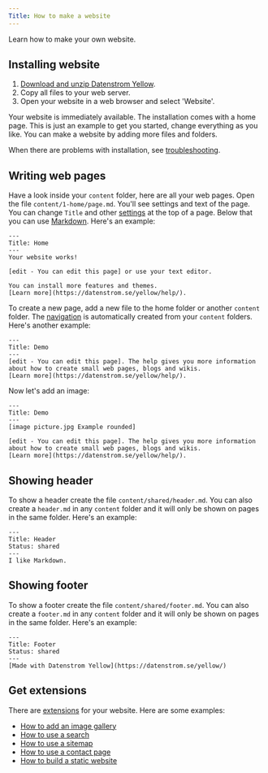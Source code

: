 ```yaml
---
Title: How to make a website
---
```

Learn how to make your own website.

## Installing website

1. [Download and unzip Datenstrom Yellow](https://github.com/datenstrom/yellow/archive/master.zip).
2. Copy all files to your web server.
3. Open your website in a web browser and select 'Website'.

Your website is immediately available. The installation comes with a home page. This is just an example to get you started, change everything as you like. You can make a website by adding more files and folders.

When there are problems with installation, see [troubleshooting](troubleshooting).

## Writing web pages

Have a look inside your `content` folder, here are all your web pages. Open the file `content/1-home/page.md`. You'll see settings and text of the page. You can change `Title` and other [settings](markdown-cheat-sheet#settings) at the top of a page. Below that you can use [Markdown](markdown-cheat-sheet). Here's an example:

```
---
Title: Home
---
Your website works! 

[edit - You can edit this page] or use your text editor.

You can install more features and themes.
[Learn more](https://datenstrom.se/yellow/help/).
```

To create a new page, add a new file to the home folder or another `content` folder. The [navigation](adjusting-content) is automatically created from your `content` folders. Here's another example:

```
---
Title: Demo
---
[edit - You can edit this page]. The help gives you more information 
about how to create small web pages, blogs and wikis. 
[Learn more](https://datenstrom.se/yellow/help/).
```

Now let's add an image:

```
---
Title: Demo
---
[image picture.jpg Example rounded]

[edit - You can edit this page]. The help gives you more information 
about how to create small web pages, blogs and wikis. 
[Learn more](https://datenstrom.se/yellow/help/).
```

## Showing header

To show a header create the file `content/shared/header.md`. You can also create a `header.md` in any `content` folder and it will only be shown on pages in the same folder. Here's an example:

```
---
Title: Header
Status: shared
---
I like Markdown.
```

## Showing footer

To show a footer create the file `content/shared/footer.md`. You can also create a `footer.md` in any `content` folder and it will only be shown on pages in the same folder. Here's an example:

```
---
Title: Footer
Status: shared
---
[Made with Datenstrom Yellow](https://datenstrom.se/yellow/)
```

## Get extensions

There are [extensions](https://github.com/datenstrom/yellow-extensions) for your website. Here are some examples:

* [How to add an image gallery](https://github.com/datenstrom/yellow-extensions/tree/master/features/gallery)
* [How to use a search](https://github.com/datenstrom/yellow-extensions/tree/master/features/search)
* [How to use a sitemap](https://github.com/datenstrom/yellow-extensions/tree/master/features/sitemap)
* [How to use a contact page](https://github.com/datenstrom/yellow-extensions/tree/master/features/contact)
* [How to build a static website](https://github.com/datenstrom/yellow-extensions/tree/master/features/command)
